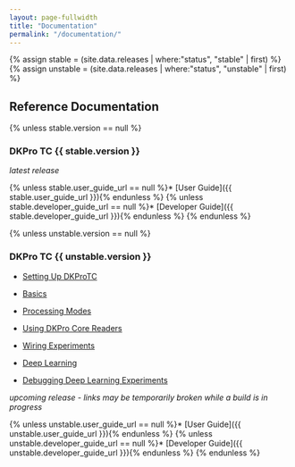 ```yaml
---
layout: page-fullwidth
title: "Documentation"
permalink: "/documentation/"
---
```


{% assign stable = (site.data.releases | where:"status", "stable" | first) %}
{% assign unstable = (site.data.releases | where:"status", "unstable" | first) %}

## Reference Documentation

{% unless stable.version == null %}
### DKPro TC {{ stable.version }}
_latest release_

{% unless stable.user_guide_url == null %}* [User Guide]({{ stable.user_guide_url }}){% endunless %}
{% unless stable.developer_guide_url == null %}* [Developer Guide]({{ stable.developer_guide_url }}){% endunless %}
{% endunless %}

{% unless unstable.version == null %}
### DKPro TC {{ unstable.version }}
* [Setting Up DKProTC](/dkpro-tc/SettingUpDKPro/)

* [Basics](/dkpro-tc/DKProTcBasics_1_0_0/)
* [Processing Modes](/dkpro-tc/DKProTcProcessingModes/)

* [Using DKPro Core Readers](/dkpro-tc/DKProTcUsingDKProCoreReaders/)
* [Wiring Experiments](/dkpro-tc/DKProTcWiringExperiments_1_0_0/)

* [Deep Learning](/dkpro-tc/DKProTcDeepLearning_1_0_0/)
* [Debugging Deep Learning Experiments](/dkpro-tc/DKProTcDebugginPythonDeepLearningExperiments/)

_upcoming release - links may be temporarily broken while a build is in progress_

{% unless unstable.user_guide_url == null %}* [User Guide]({{ unstable.user_guide_url }}){% endunless %}
{% unless unstable.developer_guide_url == null %}* [Developer Guide]({{ unstable.developer_guide_url }}){% endunless %}
{% endunless %}

